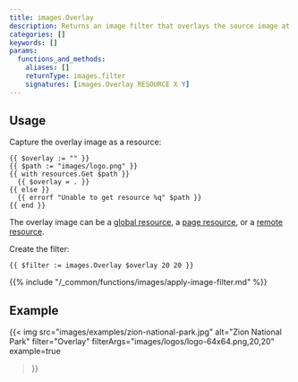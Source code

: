 ```yaml
---
title: images.Overlay
description: Returns an image filter that overlays the source image at the given coordinates, relative to the upper left corner.
categories: []
keywords: []
params:
  functions_and_methods:
    aliases: []
    returnType: images.filter
    signatures: [images.Overlay RESOURCE X Y]
---
```


## Usage

Capture the overlay image as a resource:

```go-html-template
{{ $overlay := "" }}
{{ $path := "images/logo.png" }}
{{ with resources.Get $path }}
  {{ $overlay = . }}
{{ else }}
  {{ errorf "Unable to get resource %q" $path }}
{{ end }}
```

The overlay image can be a [global resource](g), a [page resource](g), or a [remote resource](g).

Create the filter:

```go-html-template
{{ $filter := images.Overlay $overlay 20 20 }}
```

{{% include "/_common/functions/images/apply-image-filter.md" %}}

## Example

{{< img
  src="images/examples/zion-national-park.jpg"
  alt="Zion National Park"
  filter="Overlay"
  filterArgs="images/logos/logo-64x64.png,20,20"
  example=true
>}}

